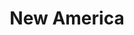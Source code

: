 ---
pid: CH156
title: New America
location_transcription: 
zipcode: '19140'
outside_phl: 
neighborhood: Hunting Park
age: '58'
age_range: 50-59
instagram: 
image_file_name: CH_156.jpg
proposal_transcription: Monument of people's of all faces & cultures depicting the
  new America. No more just Black & White!!
topic: Unity,Race Ethnicity
topic_summary: 0, 0
type: Other No Form
keywords_other: diversity
credit: Penelope Aktias
image_labels: 
twitter: 
facebook: 
permalink: "/monuments/ch156/"
layout: item-page
---
